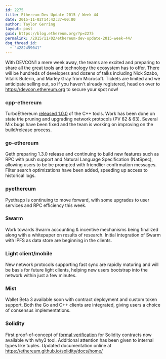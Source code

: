 ```yaml
---
id: 2275
title: Ethereum Dev Update 2015 / Week 44
date: 2015-11-02T14:42:37+00:00
author: Taylor Gerring
layout: post
guid: https://blog.ethereum.org/?p=2275
permalink: /2015/11/02/ethereum-dev-update-2015-week-44/
dsq_thread_id:
  - "4282459041"
---
```

<p class="p1"><span style="font-weight: 400;">With DEVCON1 a mere week away, the teams are excited and preparing to share all the great tools and technology the ecosystem has to offer. There will be hundreds of developers and dozens of talks including Nick Szabo, Vitalik Buterin, and Marley Gray from Microsoft. Tickets are limited and we anticipate selling out, so if you haven't already registered, head on over to </span><a href="https://devcon.ethereum.org/"><span style="font-weight: 400;">https://devcon.ethereum.org</span></a><span style="font-weight: 400;"> to secure your spot now!</span></p>

<h3 class="p1">cpp-ethereum</h3>
<p class="p1"><span style="font-weight: 400;">TurboEthereum </span><a href="https://github.com/ethereum/webthree-umbrella/releases/tag/1.0.0"><span style="font-weight: 400;">released 1.0.0</span></a><span style="font-weight: 400;"> of the C++ tools. Work has been done on state trie pruning and upgrading network protocols (PV 62 &amp; 63). Several Mix bugs have been fixed and the team is working on improving on the build/release process.</span></p>

<h3 class="p1">go-ethereum</h3>
<p class="p1"><span style="font-weight: 400;">Geth preparing 1.3.0 release and continuing to build new features such as RPC with push support and Natural Language Specification (NatSpec), allowing users to be be prompted with friendlier confirmation messages. Filter search optimizations have been added, speeding up access to historical logs.</span></p>

<h3><b>pyethereum</b></h3>
<p class="p1"><span style="font-weight: 400;">Pyethapp is continuing to move forward, with some upgrades to user services and RPC efficiency this week. </span></p>

<h3 class="p1">Swarm</h3>
<p class="p1">Work towards Swarm accounting &amp; incentive mechanisms being finalized along with a whitepaper on results of research. Initial integration of Swarm with IPFS as data store are beginning in the clients.</p>

<h3 class="p1">Light client/mobile</h3>
<p class="p1">New network protocols supporting fast sync are rapidly maturing and will be basis for future light clients, helping new users bootstrap into the network within just a few minutes.</p>

<h3 class="p1">Mist</h3>
<p class="p1">Wallet Beta 3 available soon with contract deployment and custom token support. Both the Go and C++ clients are integrated, giving users a choice of consensus implementations.</p>

<h3 class="p1">Solidity</h3>
<p class="p1"><span style="font-weight: 400;">First proof-of-concept of </span><a href="https://forum.ethereum.org/discussion/3779/formal-verification-for-solidity-contracts"><span style="font-weight: 400;">formal verification</span></a><span style="font-weight: 400;"> for Solidity contracts now available with why3 tool. Additional attention has been given to internal types like tuples. Updated documentation online at </span><a href="https://ethereum.github.io/solidity/docs/home/"><span style="font-weight: 400;">https://ethereum.github.io/solidity/docs/home/</span></a></p>